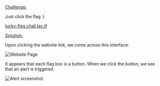 <u>Challenge:</u>

  Just click the flag :)

  [lucky-flag.chall.lac.tf](https://lucky-flag.chall.lac.tf/)

<u> Solution:  </u>

  Upon clicking the website link, we come across this interface:

  ![Website Page](https://github.com/user-attachments/assets/96c6404f-4bfe-4ba7-9202-68c90f367e2b)

  It appears that each flag box is a button. When we click the button, we see that an alert is triggered.

  ![Alert screenshot](https://github.com/user-attachments/assets/0dd351d4-abb7-486f-8360-bd74042ef41b)
